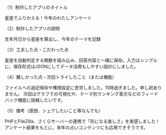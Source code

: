 （1）制作したアプリのタイトル

星座でふりかえる！今年のわたしアンケート

（2）制作したアプリの説明

生年月日から星座を算出し、今年のテーマを記録

（3）工夫した点・こだわった点

星座を自動判定する関数を組み込み、回答内容と一緒に保存。入力はシンプルに、保存形式はJSONにしてデータ活用もしやすい設計にしました。

（4）難しかった点・次回トライしたこと（または機能）

ファイルへの追記保存や権限設定に苦労しました。15時過ぎました。申し訳ありません。
次回はグラフでの可視化や、テーマ別ランキング表示などのフィードバック機能に挑戦したいです。

（5）備考（感想、シェアしたいこと等なんでも）

PHPとFileZilla、さくらサーバーの連携で「形になる楽しさ」を実感しました！アンケート結果をもとに、来年の占いコンテンツにも応用できそうです。
